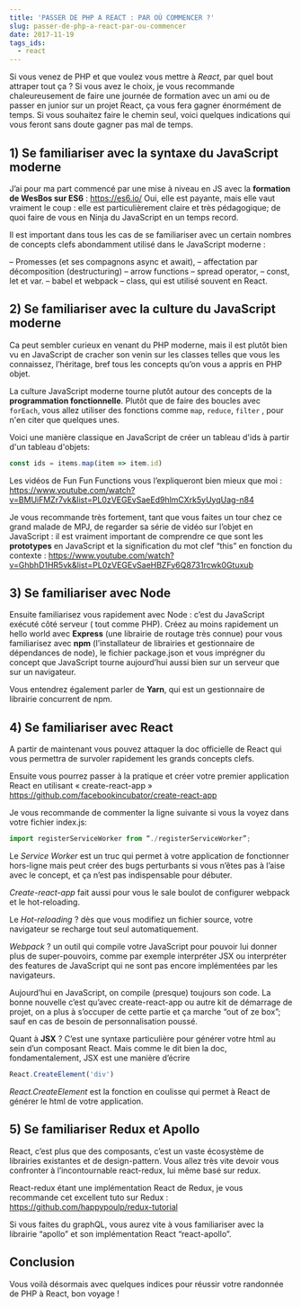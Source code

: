 ```yaml
---
title: 'PASSER DE PHP A REACT : PAR OÙ COMMENCER ?'
slug: passer-de-php-a-react-par-ou-commencer
date: 2017-11-19
tags_ids:
  - react
---
```


Si vous venez de PHP et que voulez vous mettre à _React_, par quel bout attraper tout ça ? Si vous avez le choix, je vous recommande chaleureusement de faire une journée de formation avec un ami ou de passer en junior sur un projet React, ça vous fera gagner énormément de temps. Si vous souhaitez faire le chemin seul, voici quelques indications qui vous feront sans doute gagner pas mal de temps.

## 1) Se familiariser avec la syntaxe du JavaScript moderne

J’ai pour ma part commencé par une mise à niveau en JS avec la **formation de WesBos sur ES6** : https://es6.io/
Oui, elle est payante, mais elle vaut vraiment le coup : elle est particulièrement claire et très pédagogique; de quoi faire de vous en Ninja du JavaScript en un temps record.

Il est important dans tous les cas de se familiariser avec un certain nombres de concepts clefs abondamment utilisé dans le JavaScript moderne :

– Promesses (et ses compagnons async et await),
– affectation par décomposition (destructuring)
– arrow functions
– spread operator,
– const, let et var.
– babel et webpack
– class, qui est utilisé souvent en React.

## 2) Se familiariser avec la culture du JavaScript moderne

Ca peut sembler curieux en venant du PHP moderne, mais il est plutôt bien vu en JavaScript de cracher son venin sur les classes telles que vous les connaissez, l’héritage, bref tous les concepts qu’on vous a appris en PHP objet.

La culture JavaScript moderne tourne plutôt autour des concepts de la **programmation fonctionnelle**. Plutôt que de faire des boucles avec `forEach`, vous allez utiliser des fonctions comme `map`, `reduce`, `filter` , pour n'en citer que quelques unes.

Voici une manière classique en JavaScript de créer un tableau d'ids à partir d'un tableau d'objets:

```js
const ids = items.map(item => item.id)
```

Les vidéos de Fun Fun Functions vous l’expliqueront bien mieux que moi : https://www.youtube.com/watch?v=BMUiFMZr7vk&list=PL0zVEGEvSaeEd9hlmCXrk5yUyqUag-n84

Je vous recommande très fortement, tant que vous faites un tour chez ce grand malade de MPJ, de regarder sa série de vidéo sur l’objet en JavaScript : il est vraiment important de comprendre ce que sont les **prototypes** en JavaScript et la signification du mot clef “this” en fonction du contexte : https://www.youtube.com/watch?v=GhbhD1HR5vk&list=PL0zVEGEvSaeHBZFy6Q8731rcwk0Gtuxub

## 3) Se familiariser avec Node

Ensuite familiarisez vous rapidement avec Node : c’est du JavaScript exécuté côté serveur ( tout comme PHP). Créez au moins rapidement un hello world avec **Express** (une librairie de routage très connue) pour vous familiarisez avec **npm** (l’installateur de librairies et gestionnaire de dépendances de node), le fichier package.json et vous imprégner du concept que JavaScript tourne aujourd’hui aussi bien sur un serveur que sur un navigateur.

Vous entendrez également parler de **Yarn**, qui est un gestionnaire de librairie concurrent de npm.

## 4) Se familiariser avec React

A partir de maintenant vous pouvez attaquer la doc officielle de React qui vous permettra de survoler rapidement les grands concepts clefs.

Ensuite vous pourrez passer à la pratique et créer votre premier application React en utilisant « create-react-app » https://github.com/facebookincubator/create-react-app

Je vous recommande de commenter la ligne suivante si vous la voyez dans votre fichier index.js:

```js
import registerServiceWorker from “./registerServiceWorker”;
```

Le _Service Worker_ est un truc qui permet à votre application de fonctionner hors-ligne mais peut créer des bugs perturbants si vous n’êtes pas à l’aise avec le concept, et ça n’est pas indispensable pour débuter.

_Create-react-app_ fait aussi pour vous le sale boulot de configurer webpack et le hot-reloading.

Le _Hot-reloading_ ? dès que vous modifiez un fichier source, votre navigateur se recharge tout seul automatiquement.

_Webpack_ ? un outil qui compile votre JavaScript pour pouvoir lui donner plus de super-pouvoirs, comme par exemple interpréter JSX ou interpréter des features de JavaScript qui ne sont pas encore implémentées par les navigateurs.

Aujourd’hui en JavaScript, on compile (presque) toujours son code. La bonne nouvelle c’est qu’avec create-react-app ou autre kit de démarrage de projet, on a plus à s’occuper de cette partie et ça marche “out of ze box”; sauf en cas de besoin de personnalisation poussé.

Quant à **JSX** ? C’est une syntaxe particulière pour générer votre html au sein d’un composant React. Mais comme le dit bien la doc, fondamentalement, JSX est une manière d’écrire

```js
React.CreateElement('div')
```

_React.CreateElement_ est la fonction en coulisse qui permet à React de générer le html de votre application.

## 5) Se familiariser Redux et Apollo

React, c’est plus que des composants, c’est un vaste écosystème de librairies existantes et de design-pattern. Vous allez très vite devoir vous confronter à l’incontournable react-redux, lui même basé sur redux.

React-redux étant une implémentation React de Redux, je vous recommande cet excellent tuto sur Redux : https://github.com/happypoulp/redux-tutorial

Si vous faites du graphQL, vous aurez vite à vous familiariser avec la librairie “apollo” et son implémentation React “react-apollo”.

## Conclusion

Vous voilà désormais avec quelques indices pour réussir votre randonnée de PHP à React, bon voyage !
